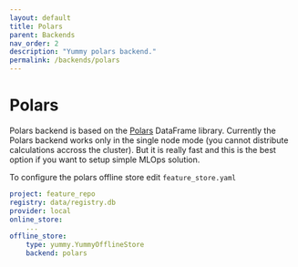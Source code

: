 ```yaml
---
layout: default
title: Polars
parent: Backends
nav_order: 2
description: "Yummy polars backend."
permalink: /backends/polars
---
```


# Polars

Polars backend is based on the [Polars](https://www.pola.rs/) DataFrame library.
Currently the Polars backend works only in the single node mode (you cannot distribute calculations accross the cluster).
But it is really fast and this is the best option if you want to setup simple MLOps solution. 

To configure the polars offline store edit `feature_store.yaml`
```yaml
project: feature_repo
registry: data/registry.db
provider: local
online_store:
    ...
offline_store:
    type: yummy.YummyOfflineStore
    backend: polars
```

